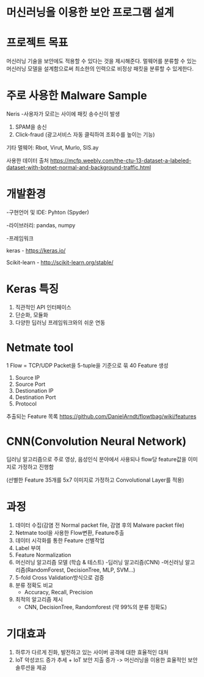 # 머신러닝을 이용한 보안 프로그램 설계

# 프로젝트 목표
머신러닝 기술을 보안에도 적용할 수 있다는 것을 제시해준다. 멀웨어를 분류할 수 있는 머신러닝 모델을 설계함으로써 최소한의 인력으로 비정상 패킷을 분류할 수 있게한다. 

# 주로 사용한 Malware Sample
Neris 
-사용자가 모르는 사이에 패킷 송수신이 발생
1. SPAM을 송신
2. Click-fraud (광고서비스 자동 클릭하여 조회수를 높이는 기능)

기타 멀웨어: Rbot, Virut, Murlo, SIS.ay

사용한 데이터 출처
https://mcfp.weebly.com/the-ctu-13-dataset-a-labeled-dataset-with-botnet-normal-and-background-traffic.html

# 개발환경
-구현언어 및 IDE: Pyhton (Spyder)

-라이브러리: pandas, numpy

-프레임워크

keras - https://keras.io/

Scikit-learn -  http://scikit-learn.org/stable/

# Keras 특징
1. 직관적인 API 인터페이스
2. 단순화, 모듈화
3. 다양한 딥러닝 프레임워크와의 쉬운 연동

# Netmate tool
1 Flow = TCP/UDP Packet을 5-tuple을 기준으로 묶 40 Feature 생성
1. Source IP
2. Source Port
3. Destionation IP
4. Destination Port
5. Protocol

추출되는 Feature 목록
https://github.com/DanielArndt/flowtbag/wiki/features

# CNN(Convolution Neural Network)
딥러닝 알고리즘으로 주로 영상, 음성인식 분야에서 사용되나 flow당 feature값을 이미지로 가정하고 진행함

(선별한 Feature 35개를 5x7 이미지로 가정하고 Convolutional Layer를 적용)

# 과정
1. 데이터 수집(감염 전 Normal packet file, 감염 후의 Malware packet file)
2. Netmate tool을 사용한 Flow변환, Feature추출
3. 데이터 시각화를 통한 Feature 선별작업
4. Label 부여
5. Feature Normalization
6. 머신러닝 알고리즘 모델 (학습 & 테스트)
   -딥러닝 알고리즘(CNN)
   -머신러닝 알고리즘(RandomForest, DecisionTree, MLP, SVM...)
7. 5-fold Cross Validation방식으로 검증
8. 분류 정확도 비교 
   - Accuracy, Recall, Precision 
9. 최적의 알고리즘 제시 
   - CNN, DecisionTree, Randomforest (약 99%의 분류 정확도)
   
# 기대효과 
1. 하루가 다르게 진화, 발전하고 있는 사이버 공격에 대한 효율적인 대처
2. IoT 악성코드 증가 추세 + IoT 보안 지출 증가  -> 머신러닝을 이용한 효율적인 보안솔루션을 제공




 



